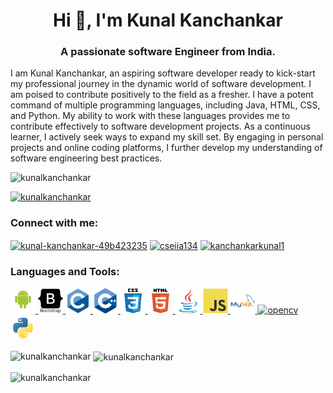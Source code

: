 <h1 align="center">Hi 👋, I'm Kunal Kanchankar</h1>
<h3 align="center">A passionate software Engineer from India.</h3>
<p>I am Kunal Kanchankar, an aspiring software developer ready to kick-start my professional journey in the dynamic world of software development. I am poised to contribute positively to the field as a fresher. I have a potent command of multiple programming languages, including Java, HTML, CSS, and Python. My ability to work with these languages provides me to contribute effectively to software development projects. As a continuous learner, I actively seek ways to expand my skill set. By engaging in personal projects and online coding platforms, I further develop my understanding of software engineering best practices. </p>

<p align="left"> <img src="https://komarev.com/ghpvc/?username=kunalkanchankar&label=Profile%20views&color=0e75b6&style=flat" alt="kunalkanchankar" /> </p>

<p align="left"> <a href="https://github.com/ryo-ma/github-profile-trophy"><img src="https://github-profile-trophy.vercel.app/?username=kunalkanchankar" alt="kunalkanchankar" /></a> </p>

<h3 align="left">Connect with me:</h3>
<p align="left">
<a href="https://linkedin.com/in/kunal-kanchankar-49b423235" target="blank"><img align="center" src="https://raw.githubusercontent.com/rahuldkjain/github-profile-readme-generator/master/src/images/icons/Social/linked-in-alt.svg" alt="kunal-kanchankar-49b423235" height="30" width="40" /></a>
<a href="https://instagram.com/cseiia134" target="blank"><img align="center" src="https://raw.githubusercontent.com/rahuldkjain/github-profile-readme-generator/master/src/images/icons/Social/instagram.svg" alt="cseiia134" height="30" width="40" /></a>
<a href="https://www.hackerrank.com/kanchankarkunal1" target="blank"><img align="center" src="https://raw.githubusercontent.com/rahuldkjain/github-profile-readme-generator/master/src/images/icons/Social/hackerrank.svg" alt="kanchankarkunal1" height="30" width="40" /></a>
</p>

<h3 align="left">Languages and Tools:</h3>
<p align="left"> <a href="https://developer.android.com" target="_blank" rel="noreferrer"> <img src="https://raw.githubusercontent.com/devicons/devicon/master/icons/android/android-original-wordmark.svg" alt="android" width="40" height="40"/> </a> <a href="https://getbootstrap.com" target="_blank" rel="noreferrer"> <img src="https://raw.githubusercontent.com/devicons/devicon/master/icons/bootstrap/bootstrap-plain-wordmark.svg" alt="bootstrap" width="40" height="40"/> </a> <a href="https://www.cprogramming.com/" target="_blank" rel="noreferrer"> <img src="https://raw.githubusercontent.com/devicons/devicon/master/icons/c/c-original.svg" alt="c" width="40" height="40"/> </a> <a href="https://www.w3schools.com/cpp/" target="_blank" rel="noreferrer"> <img src="https://raw.githubusercontent.com/devicons/devicon/master/icons/cplusplus/cplusplus-original.svg" alt="cplusplus" width="40" height="40"/> </a> <a href="https://www.w3schools.com/css/" target="_blank" rel="noreferrer"> <img src="https://raw.githubusercontent.com/devicons/devicon/master/icons/css3/css3-original-wordmark.svg" alt="css3" width="40" height="40"/> </a> <a href="https://www.w3.org/html/" target="_blank" rel="noreferrer"> <img src="https://raw.githubusercontent.com/devicons/devicon/master/icons/html5/html5-original-wordmark.svg" alt="html5" width="40" height="40"/> </a> <a href="https://www.java.com" target="_blank" rel="noreferrer"> <img src="https://raw.githubusercontent.com/devicons/devicon/master/icons/java/java-original.svg" alt="java" width="40" height="40"/> </a> <a href="https://developer.mozilla.org/en-US/docs/Web/JavaScript" target="_blank" rel="noreferrer"> <img src="https://raw.githubusercontent.com/devicons/devicon/master/icons/javascript/javascript-original.svg" alt="javascript" width="40" height="40"/> </a> <a href="https://www.mysql.com/" target="_blank" rel="noreferrer"> <img src="https://raw.githubusercontent.com/devicons/devicon/master/icons/mysql/mysql-original-wordmark.svg" alt="mysql" width="40" height="40"/> </a> <a href="https://opencv.org/" target="_blank" rel="noreferrer"> <img src="https://www.vectorlogo.zone/logos/opencv/opencv-icon.svg" alt="opencv" width="40" height="40"/> </a> <a href="https://www.python.org" target="_blank" rel="noreferrer"> <img src="https://raw.githubusercontent.com/devicons/devicon/master/icons/python/python-original.svg" alt="python" width="40" height="40"/> </a> </p>

<p><img align="left" src="https://github-readme-stats.vercel.app/api/top-langs?username=kunalkanchankar&show_icons=true&locale=en&layout=compact" alt="kunalkanchankar" /></p>

<p>&nbsp;<img align="center" src="https://github-readme-stats.vercel.app/api?username=kunalkanchankar&show_icons=true&locale=en" alt="kunalkanchankar" /></p>

<p><img align="center" src="https://github-readme-streak-stats.herokuapp.com/?user=kunalkanchankar&" alt="kunalkanchankar" /></p>
